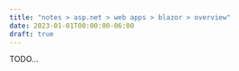 ```yaml
---
title: "notes > asp.net > web apps > blazor > overview"
date: 2023-01-01T00:00:00-06:00
draft: true
---
```


TODO...
